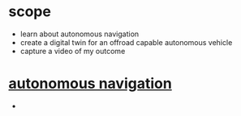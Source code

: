 # scope

*  learn about autonomous navigation
*  create a digital twin for an offroad capable autonomous vehicle
*  capture a video of my outcome

# [autonomous navigation](https://www.mathworks.com/videos/autonomous-navigation-part-1-what-is-autonomous-navigation-1592993748308.html)

* 
